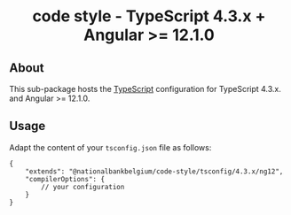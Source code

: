 <h1 align="center">
   code style - TypeScript 4.3.x + Angular >= 12.1.0
</h1>

## About

This sub-package hosts the [TypeScript](https://www.typescriptlang.org/) configuration for TypeScript 4.3.x. and Angular >= 12.1.0.

## Usage

Adapt the content of your `tsconfig.json` file as follows:

```text
{
	"extends": "@nationalbankbelgium/code-style/tsconfig/4.3.x/ng12",
	"compilerOptions": {
		// your configuration
	}
}
```
